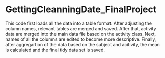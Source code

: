 # GettingCleanningDate_FinalProject

This code first loads all the data into a table format. After adjusting the column
names, relevant tables are merged and saved.
After that, activity data are merged into the main data file based on the activity
class.
Next, names of all the columns are edited to become more descriptive. 
Finally, after aggregartion of the data based on the subject and acitivity, the mean
is calculated and the final tidy data set is saved.
